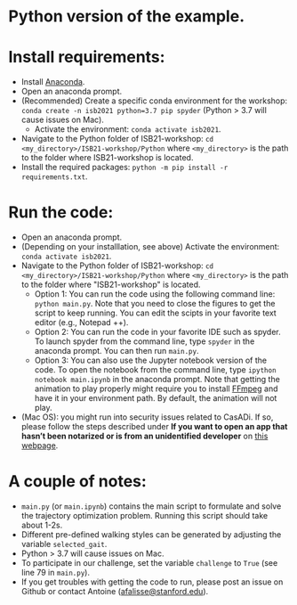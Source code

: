 Python version of the example.
==============================

# Install requirements:
- Install [Anaconda](https://docs.anaconda.com/anaconda/install/).
- Open an anaconda prompt.
- (Recommended) Create a specific conda environment for the workshop: `conda create -n isb2021 python=3.7 pip spyder` (Python > 3.7 will cause issues on Mac).
	- Activate the environment: `conda activate isb2021`.
- Navigate to the Python folder of ISB21-workshop: `cd <my_directory>/ISB21-workshop/Python` where `<my_directory>` is the path to the folder where ISB21-workshop is located.
- Install the required packages: `python -m pip install -r requirements.txt`.

# Run the code:
- Open an anaconda prompt.
- (Depending on your installlation, see above) Activate the environment: `conda activate isb2021`.
- Navigate to the Python folder of ISB21-workshop: `cd <my_directory>/ISB21-workshop/Python` where `<my_directory>` is the path to the folder where "ISB21-workshop" is located.
    - Option 1: You can run the code using the following command line: `python main.py`. Note that you need to close the figures to get the script to keep running. You can edit the scipts in your favorite text editor (e.g., Notepad ++).
    - Option 2: You can run the code in your favorite IDE such as spyder. To launch spyder from the command line, type `spyder` in the anaconda prompt. You can then run `main.py`.
    - Option 3: You can also use the Jupyter notebook version of the code. To open the notebook from the command line, type `ipython notebook main.ipynb` in the anaconda prompt. Note that getting the animation to play properly might require you to install [FFmpeg](https://www.ffmpeg.org/) and have it in your environment path. By default, the animation will not play. 
- (Mac OS): you might run into security issues related to CasADi. If so, please follow the steps described under **If you want to open an app that hasn’t been notarized or is from an unidentified developer** on [this webpage](https://support.apple.com/en-us/HT202491).

# A couple of notes:
- `main.py` (or `main.ipynb`) contains the main script to formulate and solve the trajectory optimization problem. Running this script should take about 1-2s. 
- Different pre-defined walking styles can be generated by adjusting the variable `selected_gait`.
- Python > 3.7 will cause issues on Mac.
- To participate in our challenge, set the variable `challenge` to `True` (see line 79 in `main.py`).
- If you get troubles with getting the code to run, please post an issue on Github or contact Antoine (afalisse@stanford.edu).
